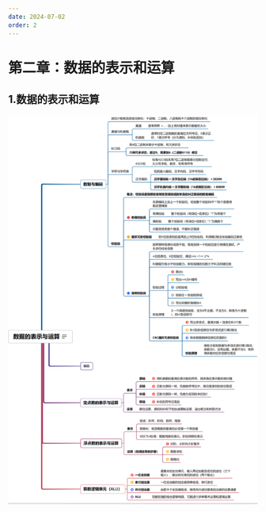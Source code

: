 ```yaml
---
date: 2024-07-02
order: 2
---
```


# 第二章：数据的表示和运算

## 1.数据的表示和运算

![](./assets/2.数据的表示和运算/1.数据的表示和运算.png)